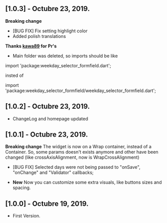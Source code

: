 ## [1.0.3] - Octubre 23, 2019.
**Breaking change**
* [BUG FIX] Fix setting highlight color
* Added polish translations

**Thanks [kawa89](https://github.com/kawa89) for Pr's**

* Main folder was deleted, so imports should be like 

import 'package:weekday_selector_formfield.dart';

insted of

import 'package:weekday_selector_formfield/weekday_selector_formfield.dart';

## [1.0.2] - Octubre 23, 2019.

* ChangeLog and homepage updated

## [1.0.1] - Octubre 23, 2019.

**Breaking change** The widget is now on a Wrap container, instead of a Container. So, some params doesn't exists anymore and other have been changed (like crossAxisAlignment, now is WrapCrossAlignment)

* [BUG FIX] Selected days were not being passed to "onSave", "onChange" and "Validator" callbacks;

* **New** Now you can customize some extra visuals, like buttons sizes and spacing.

## [1.0.0] - Octubre 19, 2019.

* First Version.